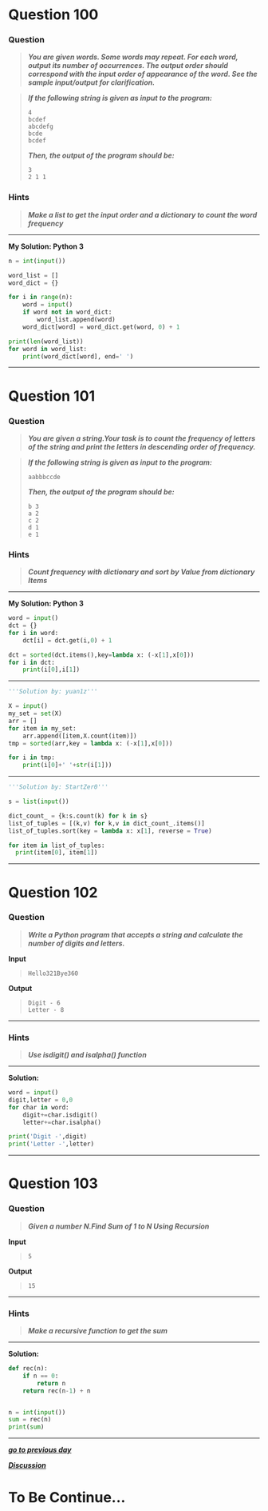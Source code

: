 # Question 100

### **Question**

> **_You are given words. Some words may repeat. For each word, output its number of occurrences. The output order should correspond with the input order of appearance of the word. See the sample input/output for clarification._**

> **_If the following string is given as input to the program:_**
>
> ```
> 4
> bcdef
> abcdefg
> bcde
> bcdef
> ```
>
> **_Then, the output of the program should be:_**
>
> ```
> 3
> 2 1 1
> ```

### Hints

> **_Make a list to get the input order and a dictionary to count the word frequency_**

---

**My Solution: Python 3**

```python
n = int(input())

word_list = []
word_dict = {}

for i in range(n):
    word = input()
    if word not in word_dict:
        word_list.append(word)
    word_dict[word] = word_dict.get(word, 0) + 1

print(len(word_list))
for word in word_list:
    print(word_dict[word], end=' ')
```

---

# Question 101

### **Question**

> **_You are given a string.Your task is to count the frequency of letters of the string and print the letters in descending order of frequency._**

> **_If the following string is given as input to the program:_**
>
> ```
> aabbbccde
> ```
>
> **_Then, the output of the program should be:_**
>
> ```
> b 3
> a 2
> c 2
> d 1
> e 1
> ```

### Hints

> **_Count frequency with dictionary and sort by Value from dictionary Items_**

---

**My Solution: Python 3**

```python
word = input()
dct = {}
for i in word:
    dct[i] = dct.get(i,0) + 1

dct = sorted(dct.items(),key=lambda x: (-x[1],x[0]))
for i in dct:
    print(i[0],i[1])
```

---

```python
'''Solution by: yuan1z'''

X = input()
my_set = set(X)
arr = []
for item in my_set:
    arr.append([item,X.count(item)])
tmp = sorted(arr,key = lambda x: (-x[1],x[0]))

for i in tmp:
    print(i[0]+' '+str(i[1]))
```

---

```python
'''Solution by: StartZer0'''

s = list(input())

dict_count_ = {k:s.count(k) for k in s}
list_of_tuples = [(k,v) for k,v in dict_count_.items()]
list_of_tuples.sort(key = lambda x: x[1], reverse = True)

for item in list_of_tuples:
  print(item[0], item[1])
```

---

# Question 102

### **Question**

> **_Write a Python program that accepts a string and calculate the number of digits and letters._**

**Input**

> ```
> Hello321Bye360
> ```

**Output**

> ```
> Digit - 6
> Letter - 8
> ```

---

### Hints

> **_Use isdigit() and isalpha() function_**

---

**Solution:**

```python
word = input()
digit,letter = 0,0
for char in word:
    digit+=char.isdigit()
    letter+=char.isalpha()

print('Digit -',digit)
print('Letter -',letter)
```

---

# Question 103

### **Question**

> **_Given a number N.Find Sum of 1 to N Using Recursion_**

**Input**

> ```
> 5
> ```

**Output**

> ```
> 15
> ```

---

### Hints

> **_Make a recursive function to get the sum_**

---

**Solution:**

```python
def rec(n):
    if n == 0:
        return n
    return rec(n-1) + n


n = int(input())
sum = rec(n)
print(sum)
```

---

[**_go to previous day_**](https://github.com/darkprinx/100-plus-Python-programming-exercises-extended/blob/master/Status/Day_22.md "Day 23")

[**_Discussion_**](https://github.com/darkprinx/100-plus-Python-programming-exercises-extended/issues/3)

# To Be Continue...
